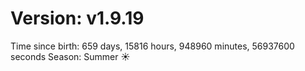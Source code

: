 # Version: v1.9.19
Time since birth: 659 days, 15816 hours, 948960 minutes, 56937600 seconds
Season: Summer ☀️
